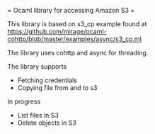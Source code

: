 = Ocaml library for accessing Amazon S3 =

This library is based on s3_cp example found at
https://github.com/mirage/ocaml-cohttp/blob/master/examples/async/s3_cp.ml

The library uses cohttp and async for threading.

The library supports
* Fetching credentials
* Copying file from and to s3

In progress
* List files in S3
* Delete objects in S3
